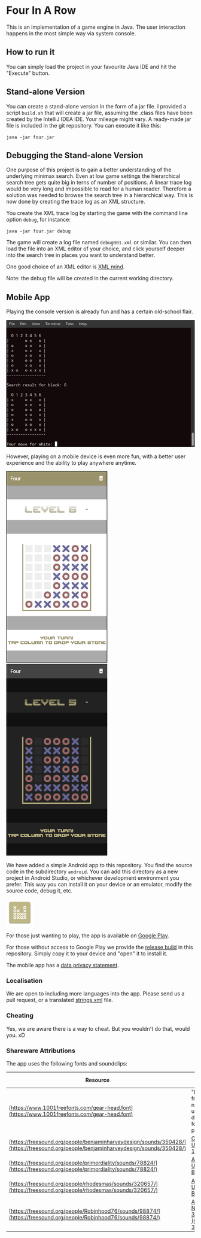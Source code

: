 # Four In A Row

This is an implementation of a game engine in Java. The user interaction happens in the most simple way via system console.

## How to run it

You can simply load the project in your favourite Java IDE and hit the "Execute" button.

## Stand-alone Version

You can create a stand-alone version in the form of a jar file. I provided a script `build.sh` that will create a jar file, assuming the .class files have been created by the IntelliJ IDEA IDE. Your mileage might vary. A ready-made jar file is included in the git repository. You can execute it like this:

	java -jar four.jar

## Debugging the Stand-alone Version

One purpose of this project is to gain a better understanding of the underlying minimax search. Even at low game settings the hierarchical search tree gets quite big in terns of number of positions. A linear trace log would be very long and impossible to read for a human reader. Therefore a solution was needed to browse the search tree in a hierarchical way. This is now done by creating the trace log as an XML structure.

You create the XML trace log by starting the game with the command line option `debug`, for instance:

	java -jar four.jar debug

The game will create a log file named `debug001.xml` or similar. You can then load the file into an XML editor of your choice, and click yourself deeper into the search tree in places you want to understand better.

One good choice of an XML editor is [XML mind](https://www.xmlmind.com/xmleditor/).

Note: the debug file will be created in the current working directory.

## Mobile App

Playing the console version is already fun and has a certain old-school flair.

![Terminal](four_terminal.png)

However, playing on a mobile device is even more fun, with a better user experience and the ability to play anywhere anytime.

![Light](four_light.png)
![Dark](four_dark.png)

We have added a simple Android app to this repository. You find the source code in the subdirectory `android`. You can add this directory as a new project in Android Studio, or whichever development environment you prefer. This way you can install it on your device or an emulator, modify the source code, debug it, etc.

![App Logo](android/app/src/main/res/mipmap-hdpi/ic_launcher.png)

For those just wanting to play, the app is available on [Google Play](https://play.google.com/store/apps/details?id=com.mr.four).

For those without access to Google Play we provide the [release build](android/app/release/app-release.apk) in this repository. Simply copy it to your device and "open" it to install it.

The mobile app has a [data privacy statement](android/DataProtection.md).

### Localisation

We are open to including more languages into the app. Please send us a pull request, or a translated [strings.xml](android/app/src/main/res/values/strings.xml) file.

### Cheating

Yes, we are aware there is a way to cheat. But you wouldn't do that, would you. xD

### Shareware Attributions

The app uses the following fonts and soundclips:

Resource | License Statement
------------ | -------------
[https://www.1001freefonts.com/gear-head.font](https://www.1001freefonts.com/gear-head.font) | "My fonts are free for noncommercial use and are donationware for commercial purposes."
[https://freesound.org/people/benjaminharveydesign/sounds/350428/](https://freesound.org/people/benjaminharveydesign/sounds/350428/) | [CC0 1.0 Universal (CC0 1.0)](https://creativecommons.org/publicdomain/zero/1.0/)
[https://freesound.org/people/primordiality/sounds/78824/](https://freesound.org/people/primordiality/sounds/78824/) | [Attribution 3.0 Unported (CC BY 3.0)](https://creativecommons.org/licenses/by/3.0/)
[https://freesound.org/people/rhodesmas/sounds/320657/](https://freesound.org/people/rhodesmas/sounds/320657/) | [Attribution 3.0 Unported (CC BY 3.0)](https://creativecommons.org/licenses/by/3.0/)
[https://freesound.org/people/Robinhood76/sounds/98874/](https://freesound.org/people/Robinhood76/sounds/98874/) | [Attribution-NonCommercial 3.0 Unported (CC BY-NC 3.0)](https://creativecommons.org/licenses/by-nc/3.0/)
